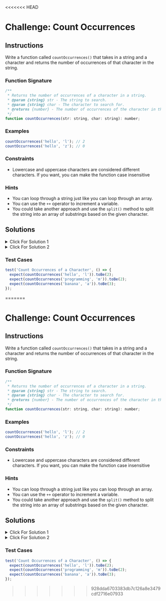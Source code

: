 <<<<<<< HEAD
# Challenge: Count Occurrences


## Instructions

Write a function called `countOccurrences()` that takes in a string and a character and returns the number of occurrences of that character in the string.

### Function Signature

```js
/**
 * Returns the number of occurrences of a character in a string.
 * @param {string} str - The string to search.
 * @param {string} char - The character to search for.
 * @returns {number} - The number of occurrences of the character in the string.
 */
function countOccurrences(str: string, char: string): number;
```

### Examples

```js
countOccurrences('hello', 'l'); // 2
countOccurrences('hello', 'z'); // 0
```

### Constraints

- Lowercase and uppercase characters are considered different characters. If you want, you can make the function case insensitive

### Hints

- You can loop through a string just like you can loop through an array.
- You can use the `++` operator to increment a variable.
- You could take another approach and use the `split()` method to split the string into an array of substrings based on the given character.

## Solutions

<details>
  <summary>Click For Solution 1</summary>

```JavaScript
function countOccurrences(str, char) {
  let count = 0;

  for (let i = 0; i < str.length; i++) {
    if (str[i] === char) {
      count++;
    }
  }

  return count;
}

// Case insensitive version
// function countOccurrences(str, char) {
//   const lowerStr = str.toLowerCase();
//   const lowerChar = char.toLowerCase();

//   let count = 0;

//   for (let i = 0; i < lowerStr.length; i++) {
//     if (lowerStr[i] === lowerChar) {
//       count++;
//     }
//   }

//   return count;
// }

```

### Explanation

- Initialize a `count` variable to 0.

- Iterate through the string and check if the current character is equal to the character we're looking for. If it is, we increment the `count` variable.

- After the loop, we return the `count` variable.

- To make the function case insensitive, we can convert the string and character to lowercase before looping through the string.

</details>

<details>
  <summary>Click For Solution 2</summary>

```JavaScript
const countOccurrences = (str, char) => str.split(char).length - 1;
```

### Explanation

- Utilize the split method of the string to split it into an array of substrings based on the given character.

- Since splitting the string removes the character, the resulting array will have one less element than the number of occurrences of the character. Therefore, we can simply subtract 1 from the length of the array to get the count of occurrences.

This solution may be prettier, but it actually is not as efficient as the loop. The for loop solution directly counts the occurrences while iterating through the string, whereas the split solution involves splitting the string into an array and performing additional operations. The difference is negligible, but it is still good to be aware of.

</details>

### Test Cases

```js
test('Count Occurrences of a Character', () => {
  expect(countOccurrences('hello', 'l')).toBe(2);
  expect(countOccurrences('programming', 'm')).toBe(2);
  expect(countOccurrences('banana', 'a')).toBe(3);
});
```
=======
# Challenge: Count Occurrences


## Instructions

Write a function called `countOccurrences()` that takes in a string and a character and returns the number of occurrences of that character in the string.

### Function Signature

```js
/**
 * Returns the number of occurrences of a character in a string.
 * @param {string} str - The string to search.
 * @param {string} char - The character to search for.
 * @returns {number} - The number of occurrences of the character in the string.
 */
function countOccurrences(str: string, char: string): number;
```

### Examples

```js
countOccurrences('hello', 'l'); // 2
countOccurrences('hello', 'z'); // 0
```

### Constraints

- Lowercase and uppercase characters are considered different characters. If you want, you can make the function case insensitive

### Hints

- You can loop through a string just like you can loop through an array.
- You can use the `++` operator to increment a variable.
- You could take another approach and use the `split()` method to split the string into an array of substrings based on the given character.

## Solutions

<details>
  <summary>Click For Solution 1</summary>

```JavaScript
function countOccurrences(str, char) {
  let count = 0;

  for (let i = 0; i < str.length; i++) {
    if (str[i] === char) {
      count++;
    }
  }

  return count;
}

// Case insensitive version
// function countOccurrences(str, char) {
//   const lowerStr = str.toLowerCase();
//   const lowerChar = char.toLowerCase();

//   let count = 0;

//   for (let i = 0; i < lowerStr.length; i++) {
//     if (lowerStr[i] === lowerChar) {
//       count++;
//     }
//   }

//   return count;
// }

```

### Explanation

- Initialize a `count` variable to 0.

- Iterate through the string and check if the current character is equal to the character we're looking for. If it is, we increment the `count` variable.

- After the loop, we return the `count` variable.

- To make the function case insensitive, we can convert the string and character to lowercase before looping through the string.

</details>

<details>
  <summary>Click For Solution 2</summary>

```JavaScript
const countOccurrences = (str, char) => str.split(char).length - 1;
```

### Explanation

- Utilize the split method of the string to split it into an array of substrings based on the given character.

- Since splitting the string removes the character, the resulting array will have one less element than the number of occurrences of the character. Therefore, we can simply subtract 1 from the length of the array to get the count of occurrences.

This solution may be prettier, but it actually is not as efficient as the loop. The for loop solution directly counts the occurrences while iterating through the string, whereas the split solution involves splitting the string into an array and performing additional operations. The difference is negligible, but it is still good to be aware of.

</details>

### Test Cases

```js
test('Count Occurrences of a Character', () => {
  expect(countOccurrences('hello', 'l')).toBe(2);
  expect(countOccurrences('programming', 'm')).toBe(2);
  expect(countOccurrences('banana', 'a')).toBe(3);
});
```
>>>>>>> 928dda6703383db7c126a8e3479cdf2716e07933
